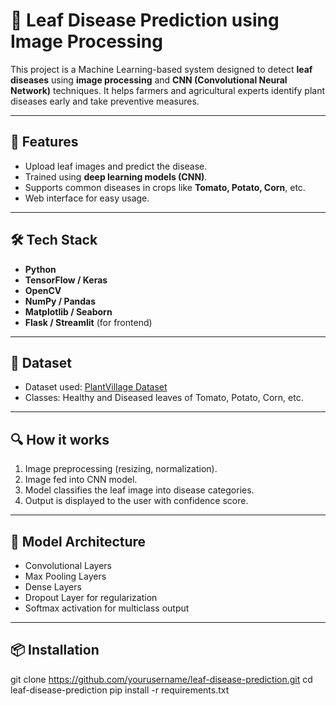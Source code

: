 # 🌿 Leaf Disease Prediction using Image Processing

This project is a Machine Learning-based system designed to detect **leaf diseases** using **image processing** and **CNN (Convolutional Neural Network)** techniques. It helps farmers and agricultural experts identify plant diseases early and take preventive measures.

---

## 🚀 Features

- Upload leaf images and predict the disease.
- Trained using **deep learning models (CNN)**.
- Supports common diseases in crops like **Tomato, Potato, Corn**, etc.
- Web interface for easy usage.

---

## 🛠️ Tech Stack

- **Python**
- **TensorFlow / Keras**
- **OpenCV**
- **NumPy / Pandas**
- **Matplotlib / Seaborn**
- **Flask / Streamlit** (for frontend)

---

## 📁 Dataset

- Dataset used: [PlantVillage Dataset](https://www.kaggle.com/datasets/emmarex/plantdisease)
- Classes: Healthy and Diseased leaves of Tomato, Potato, Corn, etc.

---

## 🔍 How it works

1. Image preprocessing (resizing, normalization).
2. Image fed into CNN model.
3. Model classifies the leaf image into disease categories.
4. Output is displayed to the user with confidence score.

---

## 🧠 Model Architecture

- Convolutional Layers
- Max Pooling Layers
- Dense Layers
- Dropout Layer for regularization
- Softmax activation for multiclass output

---

## 📦 Installation


git clone https://github.com/yourusername/leaf-disease-prediction.git
cd leaf-disease-prediction
pip install -r requirements.txt
